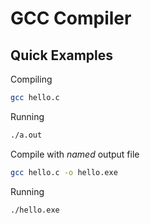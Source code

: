 # GCC Compiler

## Quick Examples

Compiling

```bash
gcc hello.c
```

Running

```bash
./a.out
```

Compile with _named_ output file
```bash
gcc hello.c -o hello.exe
```

Running
```bash
./hello.exe
```